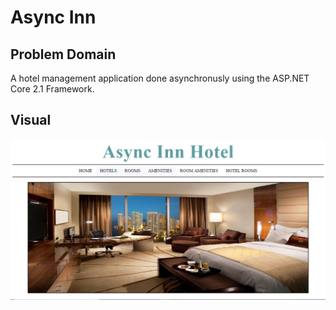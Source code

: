 # Async Inn

## Problem Domain
A hotel management application done asynchronusly using the ASP.NET Core 2.1 Framework.

## Visual
![](https://github.com/trecain/Async-Inn/blob/master/assets/asyncinn.PNG)
